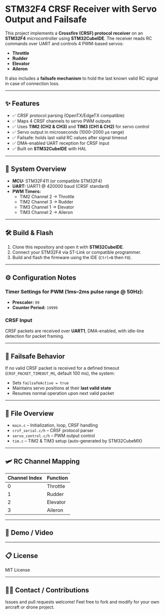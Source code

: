 # STM32F4 CRSF Receiver with Servo Output and Failsafe

This project implements a **Crossfire (CRSF) protocol receiver** on an **STM32F4** microcontroller using **STM32CubeIDE**. The receiver reads RC commands over UART and controls 4 PWM-based servos:

- **Throttle**
- **Rudder**
- **Elevator**
- **Aileron**

It also includes a **failsafe mechanism** to hold the last known valid RC signal in case of connection loss.

---

## ✨ Features

- ✅ CRSF protocol parsing (OpenTX/EdgeTX compatible)
- ✅ Maps 4 CRSF channels to servo PWM outputs
- ✅ Uses **TIM2 (CH2 & CH3)** and **TIM3 (CH1 & CH2)** for servo control
- ✅ Servo output in microseconds (1000–2000 µs range)
- ✅ Failsafe: holds last valid RC values after signal timeout
- ✅ DMA-enabled UART reception for CRSF input
- ✅ Built on **STM32CubeIDE** with HAL

---

## 🧠 System Overview

- **MCU:** STM32F411 (or compatible STM32F4)
- **UART:** UART1 @ 420000 baud (CRSF standard)
- **PWM Timers:**
  - TIM2 Channel 2 → Throttle
  - TIM2 Channel 3 → Rudder
  - TIM3 Channel 1 → Elevator
  - TIM3 Channel 2 → Aileron

---

## 🛠 Build & Flash

1. Clone this repository and open it with **STM32CubeIDE**.
2. Connect your STM32F4 via ST-Link or compatible programmer.
3. Build and flash the firmware using the IDE (`Ctrl+B` then `F8`).

---

## ⚙️ Configuration Notes

### Timer Settings for PWM (1ms–2ms pulse range @ 50Hz):

- **Prescaler:** `99`
- **Counter Period:** `19999`


### CRSF Input

CRSF packets are received over **UART1**, DMA-enabled, with idle-line detection for packet framing.

---

## 🧯 Failsafe Behavior

If no valid CRSF packet is received for a defined timeout (`CRSF_PACKET_TIMEOUT_MS`, default 100 ms), the system:

- Sets `failsafeActive = true`
- Maintains servo positions at their **last valid state**
- Resumes normal operation upon next valid packet

---

## 📂 File Overview

- `main.c` – Initialization, loop, CRSF handling
- `crsf_serial.c/h` – CRSF protocol parser
- `servo_control.c/h` – PWM output control
- `tim.c` – TIM2 & TIM3 setup (auto-generated by STM32CubeMX)

---

## 🛩️ RC Channel Mapping

| Channel Index | Function   |
|---------------|------------|
| 0             | Throttle   |
| 1             | Rudder     |
| 2             | Elevator   |
| 3             | Aileron    |

---

## 📸 Demo / Video



---

## 📋 License

MIT License 

---

## 🙋‍♂️ Contact / Contributions

Issues and pull requests welcome! Feel free to fork and modify for your own aircraft or drone project.
